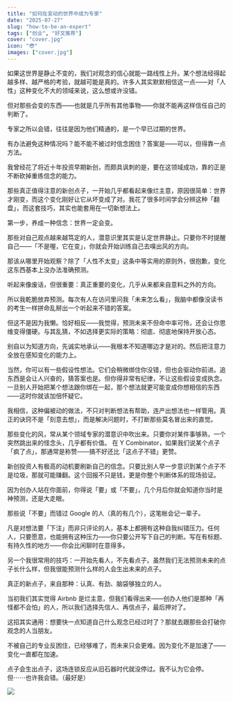 ```yaml
---
title: "如何在变动的世界中成为专家"
date: "2025-07-27"
slug: "how-to-be-an-expert"
tags: ["创业", "好文推荐"]
cover: "cover.jpg"
icon: "😎"
images: ["cover.jpg"]
---
```

如果这世界是静止不变的，我们对观念的信心就能一路线性上升。某个想法经得起越多样、越严格的考验，就越可能是真的。许多人其实默默相信这一点——对「人性」这种变化不大的领域来说，这么想或许没错。



但对那些会变的东西——也就是几乎所有其他事物——你就不能再这样信任自己的判断了。



专家之所以会错，往往是因为他们精通的，是一个早已过期的世界。



有办法避免这种情况吗？能不能不被过时信念困住？答案是——可以，但得靠一点方法。



我曾经花了将近十年投资早期新创，而颇具讽刺的是，要在这领域成功，靠的正是不断砍掉重练信念的能力。



那些真正值得注意的新创点子，一开始几乎都看起来像烂主意，原因很简单：世界才刚变，而这个变化刚好让它从坏变成了对。我花了很多时间学会分辨这种「翻盘」，而这套技巧，其实也能套用在一切新想法上。



第一步，养成一种信念：世界一定会变。



那些对自己观点越来越笃定的人，潜意识里其实是认定世界静止。只要你不时提醒自己——「不是喔，它在变」，你就会开始训练自己去嗅出风的方向。



那该从哪里开始观察？除了「人性不太变」这条中等实用的原则外，很抱歉，变化这东西基本上没办法准确预测。



听起来像废话，但很重要：真正重要的变化，几乎从来都来自意料之外的方向。



所以我乾脆放弃预测。每次有人在访问里问我「未来怎么看」，我脑中都像没读书的考生一样拼命乱掰出一个听起来不错的答案。



但这不是因为我懒。恰好相反——我觉得，预测未来不但命中率可怜，还会让你思维变得僵硬。与其乱猜，不如选择更实际的策略：彻底、彻底地保持开放心态。



别自以为知道方向，先诚实地承认——我根本不知道哪边才是对的。然后把注意力全放在感知变化的能力上。



当然，你可以有一些假设性想法。它们会稍微绑住你没错，但也会驱动你前进。追东西是会让人兴奋的，猜答案也是。但你得非常有纪律，不让这些假设变成执念。
一旦别人开始把某个想法跟你绑在一起，那个想法就更可能变成你想相信的东西——这时你就该加倍怀疑它。



我相信，这种偏被动的做法，不只对判断想法有帮助，连产出想法也一样管用。真正的诀窍不是「刻意去想」，而是解决问题时，不打断那些莫名冒出来的直觉。



那些变化的风，常从某个领域专家的潜意识中吹出来。只要你对某件事够熟，一个突然跳出来的怪念头，几乎都有价值。
在 Y Combinator，如果我们说某个点子「疯了点」，那通常是称赞——搞不好还比「这点子不错」更赞。



新创投资人有极高的动机要刷新自己的信念。只要比别人早一步意识到某个点子不是垃圾，那就可能赚翻。这个回报不只是钱，更是你整个判断体系的现场验证。



因为创办人站在你面前，你得说「要」或「不要」，几个月后你就会知道你当时是神预测，还是大走眼。



那些说「不要」而错过 Google 的人（真的有几个），这笔帐会记一辈子。



凡是对想法要「下注」而非只评论的人，基本上都拥有这种自我纠错压力。任何人，只要愿意，也能拥有这种压力——你只要公开写下自己的判断。写在有标题、有持久性的地方——你会比闲聊时在意得多。



另一个我很常用的技巧：一开始先看人，不先看点子。虽然我们无法预测未来的点子长什么样，但我很能预测什么样的人会生出未来的点子。



真正的新点子，来自那种：认真、有劲、脑袋够独立的人。



当初我们其实觉得 Airbnb 是烂主意，但我们看得出来——创办人他们是那种「再怪都不会怕」的人，所以我们选择先信人、再信点子，最后押对了。



这招其实通用：想要快一点知道自己什么观念已经过时了？那就去跟那些会打破你观念的人当朋友。



不被自己的专业反困住，已经够难了，而未来只会更难。因为变化不是加速了——变化一直都在加速。



点子会生出点子，这场连锁反应从旧石器时代就没停过。我不认为它会停。
但⋯⋯也许我会错。（最好是）




![](https://prod-files-secure.s3.us-west-2.amazonaws.com/112d0858-5090-4d34-a606-b75eb8d65fd2/46476355-9cf3-4e99-9b7a-3531bc426380/1000202064.png?X-Amz-Algorithm=AWS4-HMAC-SHA256&X-Amz-Content-Sha256=UNSIGNED-PAYLOAD&X-Amz-Credential=ASIAZI2LB466SCKITOZ2%2F20251007%2Fus-west-2%2Fs3%2Faws4_request&X-Amz-Date=20251007T112705Z&X-Amz-Expires=3600&X-Amz-Security-Token=IQoJb3JpZ2luX2VjEAsaCXVzLXdlc3QtMiJHMEUCIQDOmZQa3%2B7Bv%2FHTOGHzrlnNIHRGP3PnPcXqdeI%2BrSlOTgIgWxWyPieuvCbMdBpep8KngeYZYeYj24l%2BTXiSTSDKD00qiAQIpP%2F%2F%2F%2F%2F%2F%2F%2F%2F%2FARAAGgw2Mzc0MjMxODM4MDUiDK4qiqu93haBfTUGxCrcA4L2vRngsIPFz2AmXCEMQdBeofw5Yrx%2BNvLeQeOoi34nZZw52oRnrhGwwRSxHwfFXYJKYT%2B1%2B0nJYUsmZ%2BiEQtTG0bzSfwE2zB8eMdsRLE51v5Baf%2B87z3Muj%2Bbf8ZHRJUEtmQiDj8EBW72gtrDGbH4ASGXq%2BLY94kGTL9YyQ5oDnAbIqNsRQeihCC2irNo4jiPlPTRogg%2FynCY9oM8C3rpJq6EleNvUzFW4IV7G%2B4%2FZwvYHEN4maVIHi7Gwhgusc42usqYZEDr3wo%2Bk5ndLwfUtsjYSCjxK1ws9FUO62wehvmM1sxQLkP4WDS9lTt72n3LuBeGldFa4rdW%2FW6ZawV4E1CagfHXN5LSqwXIkuJpEVNLDIEVUkiT7jSM8Z5%2FMOjoaEj3T2YQrvfDKP8CBnIu7aeRw%2FN8norMIWIkpyJobYj4Nv81GDNpatO8msvXQbzAo%2BpaiTQdWbca%2BWyIPCTAFlINtNuqryJCorEEbXDvI%2Blr%2F%2BuaU3PMizNfH5hLj0bDKT3NMSHS5NhrpeQVf3vhj2ijNKq0olrLuEPzd%2BQNqtMm9iBsCmtGRINWiYf1tnjykJku9MO%2FlVIUU0Lkb6IyzVo0loqO8bHo3r56GFN9MK3doBWPDf02WzhJyMLTdk8cGOqUBWPOaJBtU0swXRtFEiCOFUnIgujecejhevPHOkMx96Dxv%2FZN9ScmtT8QrlW1eNhwK%2BwLjjY3R8HWCwPdzzhwOLqvlrIr5Ae8BLqowYPCEp1XMtKd84ikZfihzTZda2IYpeqdYx191AEXqg8iEV6hMh0YFpSIE8r4bMyvx89ZHxemBbsa%2FA%2BHUsQUVpwFZige0KsrVEwEsul3jp%2Fvte94Kr17XQ1%2F%2B&X-Amz-Signature=cd10e7f65ccc82d8d66a74973d148d3dc874b0110d8dc3d1f5d65ad5d5be0eb2&X-Amz-SignedHeaders=host&x-amz-checksum-mode=ENABLED&x-id=GetObject)

